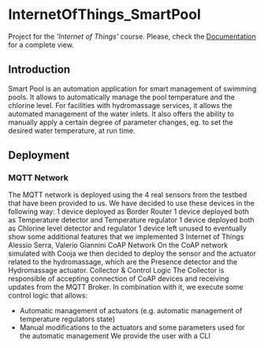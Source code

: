 # InternetOfThings_SmartPool
Project for the <i>'Internet of Things'</i> course. Please, check the [Documentation](Documentation.pdf) for a complete view. 

## Introduction
Smart Pool is an automation application for smart management of swimming pools.
It allows to automatically manage the pool temperature and the chlorine level.
For facilities with hydromassage services, it allows the automated management of the
water inlets.
It also offers the ability to manually apply a certain degree of parameter changes, eg. to
set the desired water temperature, at run time.

## Deployment
### MQTT Network
The MQTT network is deployed using the 4 real sensors from the testbed that have been
provided to us. We have decided to use these devices in the following way:
1 device deployed as Border Router
1 device deployed both as Temperature detector and Temperature regulator
1 device deployed both as Chlorine level detector and regulator
1 device left unused to eventually show some additional features that we implemented
3
Internet of Things Alessio Serra, Valerio Giannini
CoAP Network
On the CoAP network simulated with Cooja we then decided to deploy the sensor and the
actuator related to the hydromassage, which are the Presence detector and the
Hydromassage actuator.
Collector & Control Logic
The Collector is responsible of accepting connection of CoAP devices and receiving
updates from the MQTT Broker.
In combination with it, we execute some control logic that allows:
- Automatic management of actuators (e.g. automatic management of temperature
regulators state)
- Manual modifications to the actuators and some parameters used for the
automatic management
We provide the user with a CLI


